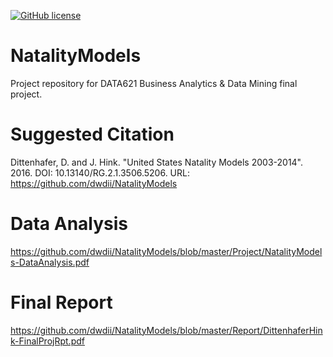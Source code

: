 [![GitHub license](https://img.shields.io/github/license/dwdii/NatalityModels.svg)](https://github.com/dwdii/NatalityModels/blob/master/LICENSE)

# NatalityModels

Project repository for DATA621 Business Analytics &amp; Data Mining final project.

# Suggested Citation

Dittenhafer, D. and J. Hink. "United States Natality Models 2003-2014". 2016. DOI: 10.13140/RG.2.1.3506.5206. URL: https://github.com/dwdii/NatalityModels

# Data Analysis

https://github.com/dwdii/NatalityModels/blob/master/Project/NatalityModels-DataAnalysis.pdf

# Final Report

https://github.com/dwdii/NatalityModels/blob/master/Report/DittenhaferHink-FinalProjRpt.pdf
